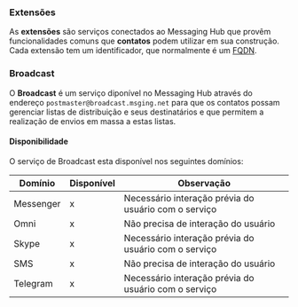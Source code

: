 ### Extensões

As **extensões** são serviços conectados ao Messaging Hub que provêm funcionalidades comuns que **contatos** podem utilizar em sua construção. Cada extensão tem um identificador, que normalmente é um [FQDN](https://pt.wikipedia.org/wiki/FQDN).

### Broadcast

O **Broadcast** é um serviço diponível no Messaging Hub através do endereço `postmaster@broadcast.msging.net` para que os contatos possam gerenciar listas de distribuição e seus destinatários e que permitem a realização de envios em massa a estas listas.

#### Disponibilidade

O serviço de Broadcast esta disponível nos seguintes domínios:

|Domínio    |Disponível |Observação                                             |
|---	    |---	    |---                                                    |
|Messenger  |x          |Necessário interação prévia do usuário com o serviço   |
|Omni       |x          |Não precisa de interação do usuário                    |
|Skype      |x          |Necessário interação prévia do usuário com o serviço   |
|SMS        |x          |Não precisa de interação do usuário                    |
|Telegram   |x          |Necessário interação prévia do usuário com o serviço   |
